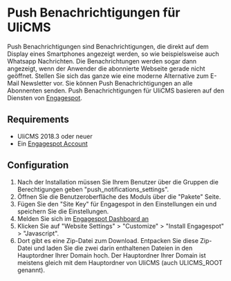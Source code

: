 # Push Benachrichtigungen für UliCMS

Push Benachrichtigungen sind Benachrichtigungen, die direkt auf dem Display eines Smartphones angezeigt werden,
so wie beispielsweise auch Whatsapp Nachrichten.
Die Benachrichtungen werden sogar dann angezeigt, wenn der Anwender die abonnierte Webseite gerade nicht geöffnet. Stellen Sie sich das ganze wie eine moderne Alternative zum E-Mail Newsletter vor.
Sie können Push Benachrichtigungen an alle Abonnenten senden.
Push Benachrichtigungen für UliCMS basieren auf den Diensten von [Engagespot](https://engagespot.co/).

## Requirements

* UliCMS 2018.3 oder neuer
* Ein [Engagespot Account](https://app.engagespot.co/register)

## Configuration

1. Nach der Installation müssen Sie Ihrem Benutzer über die Gruppen die Berechtigungen geben "push_notifications_settings".
2. Öffnen Sie die Benutzeroberfläche des Moduls über die "Pakete" Seite.
3. Fügen Sie den "Site Key" für Engagespot in den Einstellungen ein und speichern Sie die Einstellungen.
4. Melden Sie sich im [Engagespot Dashboard an](https://app.engagespot.co/login)
5. Klicken Sie auf "Website Settings" > "Customize" > "Install Engagespot" > "Javascript".
6. Dort gibt es eine Zip-Datei zum Download. Entpacken Sie diese Zip-Datei und laden Sie die zwei darin enthaltenen Dateien in den Hauptordner Ihrer Domain hoch. Der Hauptordner Ihrer Domain ist meistens gleich mit dem Hauptordner von UliCMS (auch ULICMS_ROOT genannt).
